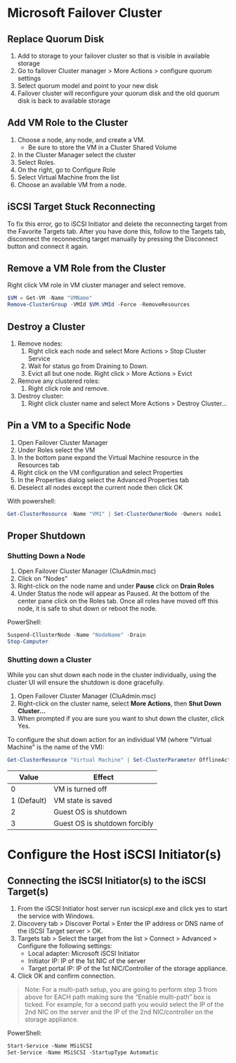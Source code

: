 # Microsoft Failover Cluster

## Replace Quorum Disk

1. Add to storage to your failover cluster so that is visible in available storage
2. Go to failover Cluster manager > More Actions > configure quorum settings
3. Select quorum model and point to your new disk
4. Failover cluster will reconfigure your quorum disk and the old quorum disk is back to available storage

## Add VM Role to the Cluster

1. Choose a node, any node, and create a VM.
      - Be sure to store the VM in a Cluster Shared Volume
2. In the Cluster Manager select the cluster 
3. Select Roles.
4. On the right, go to Configure Role
5. Select Virtual Machine from the list
6. Choose an available VM from a node. 

## iSCSI Target Stuck Reconnecting

To fix this error, go to iSCSI Initiator and delete the reconnecting target from the Favorite Targets tab. After you have done this, follow to the Targets tab, disconnect the reconnecting target manually by pressing the Disconnect button and connect it again.

## Remove a VM Role from the Cluster

Right click VM role in VM cluster manager and select remove.

```powershell
$VM = Get-VM -Name "VMName"
Remove-ClusterGroup -VMId $VM.VMId -Force -RemoveResources
```

## Destroy a Cluster

1. Remove nodes:
      1. Right click each node and select More Actions > Stop Cluster Service
      2. Wait for status go from Draining to Down.
      3. Evict all but one node. Right click > More Actions > Evict
2. Remove any clustered roles:
      1. Right click role and remove.
3. Destroy cluster:
      1. Right click cluster name and select More Actions > Destroy Cluster...

## Pin a VM to a Specific Node

1. Open Failover Cluster Manager
2. Under Roles select the VM
3. In the bottom pane expand the Virtual Machine resource in the Resources tab
4. Right click on the VM configuration and select Properties
5. In the Properties dialog select the Advanced Properties tab
6. Deselect all nodes except the current node then click OK

With powershell:

```powershell
Get-ClusterResource -Name "VM1" | Set-ClusterOwnerNode -Owners node1
```

## Proper Shutdown

### Shutting Down a Node

1. Open Failover Cluster Manager (CluAdmin.msc)
2. Click on "Nodes"
3. Right-click on the node name and under **Pause** click on **Drain Roles**
4. Under Status the node will appear as Paused.  At the bottom of the center pane click on the Roles tab. Once all roles have moved off this node, it is safe to shut down or reboot the node.

PowerShell:

```powershell
Suspend-CllusterNode -Name "NodeName" -Drain
Stop-Computer
```
### Shutting down a Cluster

While you can shut down each node in the cluster individually, using the cluster UI will ensure the shutdown is done gracefully.

1. Open Failover Cluster Manager (CluAdmin.msc)
2. Right-click on the cluster name, select **More Actions**, then **Shut Down Cluster…**
3. When prompted if you are sure you want to shut down the cluster, click Yes.

To configure the shut down action for an individual VM (where "Virtual Machine" is the name of the VM):

```powershell
Get-ClusterResource "Virtual Machine" | Set-ClusterParameter OfflineAction 1
```

Value       | Effect
----------- | ------
0           | VM is turned off
1 (Default) | VM state is saved
2           | Guest OS is shutdown
3           | Guest OS is shutdown forcibly

# Configure the Host iSCSI Initiator(s)

## Connecting the iSCSI Initiator(s) to the iSCSI Target(s)
1.	From the iSCSI Initiator host server run iscsicpl.exe and click yes to start the service with Windows. 
2.	Discovery tab > Discover Portal > Enter the IP address or DNS name of the iSCSI Target server > OK.
3.	Targets tab > Select the target from the list > Connect > Advanced > Configure the following settings: 
	- Local adapter: Microsoft iSCSI Initiator
	- Initiator IP: IP of the 1st NIC of the server
	- Target portal IP: IP of the 1st NIC/Controller of the storage appliance. 
4.	Click OK and confirm connection.
> Note: For a multi-path setup, you are going to perform step 3 from above for EACH path making sure the “Enable multi-path” box is ticked. For example, for a second path you would select the IP of the 2nd NIC on the server and the IP of the 2nd NIC/controller on the storage appliance. 

PowerShell:
```ps
Start-Service -Name MSiSCSI
Set-Service -Name MSiSCSI -StartupType Automatic
```